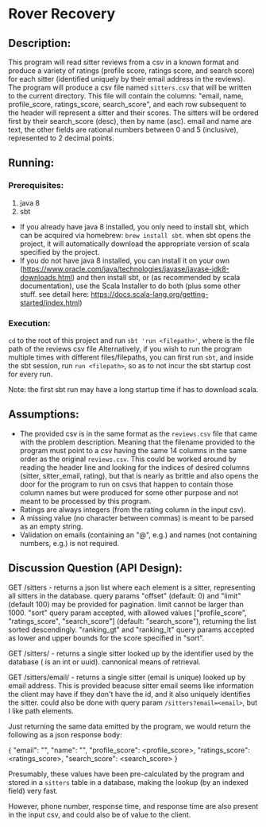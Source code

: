 # Rover Recovery

## Description:

This program will read sitter reviews from a csv in a known format and produce a variety of ratings (profile score, ratings score, and search score) for each sitter (identified uniquely by their email address in the reviews). The program will produce a csv file named `sitters.csv` that will be written to the current directory. This file will contain the columns: "email, name, profile_score, ratings_score, search_score", and each row subsequent to the header will represent a sitter and their scores. The sitters will be ordered first by their search_score (desc), then by name (asc). email and name are text, the other fields are rational numbers between 0 and 5 (inclusive), represented to 2 decimal points.

## Running:

### Prerequisites:

1. java 8
2. sbt

* If you already have java 8 installed, you only need to install sbt, which can be acquired via homebrew: `brew install sbt`. when sbt opens the project, it will automatically download the appropriate version of scala specified by the project.
* If you do not have java 8 installed, you can install it on your own (https://www.oracle.com/java/technologies/javase/javase-jdk8-downloads.html) and then install sbt, or (as recommended by scala documentation), use the Scala Installer to do both (plus some other stuff. see detail here: https://docs.scala-lang.org/getting-started/index.html)

### Execution:

`cd` to the root of this project and run `sbt 'run <filepath>'`, where <filepath> is the file path of the reviews csv file
Alternatively, if you wish to run the program multiple times with different files/filepaths, you can first run `sbt`, and inside the sbt session, run `run <filepath>`, so as to not incur the sbt startup cost for every run.

Note: the first sbt run may have a long startup time if has to download scala.

## Assumptions:

* The provided csv is in the same format as the `reviews.csv` file that came with the problem description. Meaning that the filename provided to the program must point to a csv having the same 14 columns in the same order as the original `reviews.csv`. This could be worked around by reading the header line and looking for the indices of desired columns (sitter, sitter_email, rating), but that is nearly as brittle and also opens the door for the program to run on csvs that happen to contain those column names but were produced for some other purpose and not meant to be processed by this program.
* Ratings are always integers (from the rating column in the input csv).
* A missing value (no character between commas) is meant to be parsed as an empty string.
* Validation on emails (containing an "@", e.g.) and names (not containing numbers, e.g.) is not required.

## Discussion Question (API Design):

GET /sitters - returns a json list where each element is a sitter, representing all sitters in the database. query params "offset" (default: 0) and "limit" (default 100) may be provided for pagination. limit cannot be larger than 1000. "sort" query param accepted, with allowed values ["profile_score", "ratings_score", "search_score"] (default: "search_score"), returning the list sorted descendingly. "ranking_gt" and "ranking_lt" query params accepted as lower and upper bounds for the score specified in "sort".

GET /sitters/<id> - returns a single sitter looked up by the identifier used by the database (<id> is an int or uuid). cannonical means of retrieval.

GET /sitters/email/<email> - returns a single sitter (email is unique) looked up by email address. This is provided beacuse sitter email seems like information the client may have if they don't have the id, and it also uniquely identifies the sitter. could also be done with query param `/sitters?email=<email>`, but I like path elements.

Just returning the same data emitted by the program, we would return the following as a json response body:

{
  "email": "<email>",
  "name": "<name>",
  "profile_score": <profile_score>,
  "ratings_score": <ratings_score>,
  "search_score": <search_score>
}

Presumably, these values have been pre-calculated by the program and stored in a `sitters` table in a database, making the lookup (by an indexed field) very fast.

However, phone number, response time, and response time are also present in the input csv, and could also be of value to the client. 

